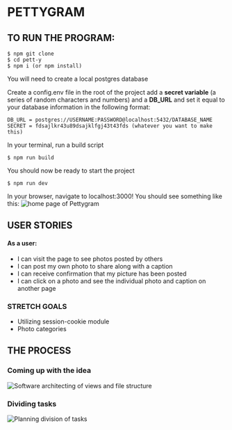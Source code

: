 # PETTYGRAM

## TO RUN THE PROGRAM:
```
$ npm git clone
$ cd pett-y
$ npm i (or npm install)
```

You will need to create a local postgres database

Create a config.env file in the root of the project add a **secret variable** (a series of random characters and numbers) and a **DB_URL** and set it equal to your database information in the following format:
```
DB_URL = postgres://USERNAME:PASSWORD@localhost:5432/DATABASE_NAME
SECRET = fdsajlkr43u89dsajklfgj43t43fds (whatever you want to make this)
```

In your terminal, run a build script
```
$ npm run build
```

You should now be ready to start the project

``` 
$ npm run dev
```

In your browser, navigate to localhost:3000! You should see something like this:
![home page of Pettygram](https://i.imgur.com/B5yr2Br.png)


## USER STORIES

#### As a user:
- I can visit the page to see photos posted by others
- I can post my own photo to share along with a caption
- I can receive confirmation that my picture has been posted
- I can click on a photo and see the individual photo and caption on another page

### STRETCH GOALS
- Utilizing session-cookie module
- Photo categories


## THE PROCESS

### Coming up with the idea
![Software architecting of views and file structure](https://i.imgur.com/NdSVJmV.jpg)

### Dividing tasks
![Planning division of tasks](https://i.imgur.com/glBVB6Y.jpg)
